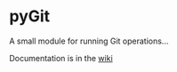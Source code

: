 # pyGit
A small module for running Git operations...

Documentation is in the [wiki](https://github.com/thetechrobo/pygit/wiki)
